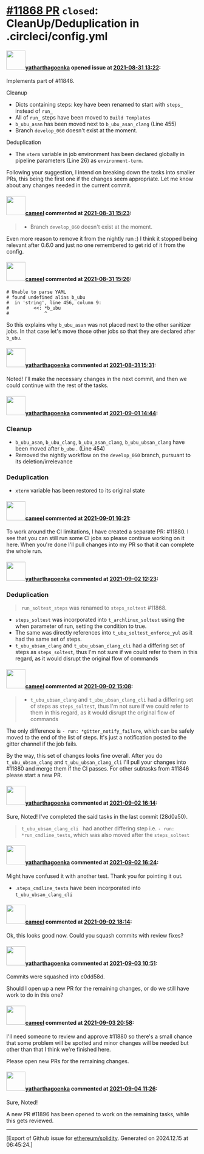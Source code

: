 # [\#11868 PR](https://github.com/ethereum/solidity/pull/11868) `closed`: CleanUp/Deduplication in .circleci/config.yml

#### <img src="https://avatars.githubusercontent.com/u/75240973?u=9885b74640791bb167ee44727e8ad75f52321e6c&v=4" width="50">[yatharthagoenka](https://github.com/yatharthagoenka) opened issue at [2021-08-31 13:22](https://github.com/ethereum/solidity/pull/11868):

Implements part of  #11846.

Cleanup
- Dicts containing steps: key have been renamed to start with `steps_` instead of `run_`
- All of `run_` steps have been moved to `Build Templates`
- `b_ubu_asan` has been moved next to `b_ubu_asan_clang` (Line 455)
- Branch `develop_060` doesn't exist at the moment. 

Deduplication
- The `xterm` variable in job environment has been declared globally in pipeline parameters (Line 26) as `environment-term`.

Following your suggestion, I intend on breaking down the tasks into smaller PRs, this being the first one if the changes seem appropriate. Let me know about any changes needed in the current commit.

#### <img src="https://avatars.githubusercontent.com/u/137030?v=4" width="50">[cameel](https://github.com/cameel) commented at [2021-08-31 15:23](https://github.com/ethereum/solidity/pull/11868#issuecomment-909339085):

> * Branch `develop_060` doesn't exist at the moment.

Even more reason to remove it from the nightly run :) I think it stopped being relevant after 0.6.0 and just no one remembered to get rid of it from the config.

#### <img src="https://avatars.githubusercontent.com/u/137030?v=4" width="50">[cameel](https://github.com/cameel) commented at [2021-08-31 15:26](https://github.com/ethereum/solidity/pull/11868#issuecomment-909341191):

```
# Unable to parse YAML
# found undefined alias b_ubu
#  in 'string', line 456, column 9:
#         <<: *b_ubu
#             ^
```
So this explains why `b_ubu_asan` was not placed next to the other sanitizer jobs. In that case let's move those other jobs so that they are declared after `b_ubu`.

#### <img src="https://avatars.githubusercontent.com/u/75240973?u=9885b74640791bb167ee44727e8ad75f52321e6c&v=4" width="50">[yatharthagoenka](https://github.com/yatharthagoenka) commented at [2021-08-31 15:31](https://github.com/ethereum/solidity/pull/11868#issuecomment-909345403):

Noted! I'll make the necessary changes in the next commit, and then we could continue with the rest of the tasks.

#### <img src="https://avatars.githubusercontent.com/u/75240973?u=9885b74640791bb167ee44727e8ad75f52321e6c&v=4" width="50">[yatharthagoenka](https://github.com/yatharthagoenka) commented at [2021-09-01 14:44](https://github.com/ethereum/solidity/pull/11868#issuecomment-910355412):

### Cleanup
- `b_ubu_asan`, `b_ubu_clang`, `b_ubu_asan_clang`, `b_ubu_ubsan_clang` have been moved after `b_ubu` . (Line 454)
- Removed the nightly workflow on the `develop_060` branch, pursuant to its deletion/irrelevance

### Deduplication
- `xterm` variable has been restored to its original state

#### <img src="https://avatars.githubusercontent.com/u/137030?v=4" width="50">[cameel](https://github.com/cameel) commented at [2021-09-01 16:21](https://github.com/ethereum/solidity/pull/11868#issuecomment-910444558):

To work around the CI limitations, I have created a separate PR: #11880. I see that you can still run some CI jobs so please continue working on it here. When you're done I'll pull changes into my PR so that it can complete the whole run.

#### <img src="https://avatars.githubusercontent.com/u/75240973?u=9885b74640791bb167ee44727e8ad75f52321e6c&v=4" width="50">[yatharthagoenka](https://github.com/yatharthagoenka) commented at [2021-09-02 12:23](https://github.com/ethereum/solidity/pull/11868#issuecomment-911617509):

### Deduplication
> `run_soltest_steps` was renamed to `steps_soltest` #11868.
- `steps_soltest` was incorporated into `t_archlinux_soltest` using the when parameter of run, setting the condition to true.
- The same was directly references into `t_ubu_soltest_enforce_yul` as it had the same set of steps.
- `t_ubu_ubsan_clang` and `t_ubu_ubsan_clang_cli` had a differing set of steps as `steps_soltest`, thus I'm not sure if we could refer to them in this regard, as it would disrupt the original flow of commands

#### <img src="https://avatars.githubusercontent.com/u/137030?v=4" width="50">[cameel](https://github.com/cameel) commented at [2021-09-02 15:08](https://github.com/ethereum/solidity/pull/11868#issuecomment-911788985):

> * `t_ubu_ubsan_clang` and `t_ubu_ubsan_clang_cli` had a differing set of steps as `steps_soltest`, thus I'm not sure if we could refer to them in this regard, as it would disrupt the original flow of commands

The only difference is `- run: *gitter_notify_failure`, which can be safely moved to the end of the list of steps. It's just a notification posted to the gitter channel if the job fails.

By the way, this set of changes looks fine overall. After you do `t_ubu_ubsan_clang` and `t_ubu_ubsan_clang_cli` I'll pull your changes into #11880 and merge them if the CI passes. For other subtasks from #11846 please start a new PR.

#### <img src="https://avatars.githubusercontent.com/u/75240973?u=9885b74640791bb167ee44727e8ad75f52321e6c&v=4" width="50">[yatharthagoenka](https://github.com/yatharthagoenka) commented at [2021-09-02 16:14](https://github.com/ethereum/solidity/pull/11868#issuecomment-911847784):

Sure, Noted!
I've completed the said tasks in the last commit (28d0a50).
> `t_ubu_ubsan_clang_cli ` had another differing step i.e. `- run: *run_cmdline_tests`, which was also moved after the `steps_soltest`

#### <img src="https://avatars.githubusercontent.com/u/75240973?u=9885b74640791bb167ee44727e8ad75f52321e6c&v=4" width="50">[yatharthagoenka](https://github.com/yatharthagoenka) commented at [2021-09-02 16:24](https://github.com/ethereum/solidity/pull/11868#issuecomment-911855500):

Might have confused it with another test. Thank you for pointing it out.
- .`steps_cmdline_tests` have been incorporated into `t_ubu_ubsan_clang_cli`

#### <img src="https://avatars.githubusercontent.com/u/137030?v=4" width="50">[cameel](https://github.com/cameel) commented at [2021-09-02 18:14](https://github.com/ethereum/solidity/pull/11868#issuecomment-911938958):

Ok, this looks good now. Could you squash commits with review fixes?

#### <img src="https://avatars.githubusercontent.com/u/75240973?u=9885b74640791bb167ee44727e8ad75f52321e6c&v=4" width="50">[yatharthagoenka](https://github.com/yatharthagoenka) commented at [2021-09-03 10:51](https://github.com/ethereum/solidity/pull/11868#issuecomment-912447153):

Commits were squashed into c0dd58d. 

Should I open up a new PR for the remaining changes, or do we still have work to do in this one?

#### <img src="https://avatars.githubusercontent.com/u/137030?v=4" width="50">[cameel](https://github.com/cameel) commented at [2021-09-03 20:58](https://github.com/ethereum/solidity/pull/11868#issuecomment-912806709):

I'll need someone to review and approve #11880 so there's a small chance that some problem will be spotted and minor changes will be needed but other than that I think we're finished here.

Please open new PRs for the remaining changes.

#### <img src="https://avatars.githubusercontent.com/u/75240973?u=9885b74640791bb167ee44727e8ad75f52321e6c&v=4" width="50">[yatharthagoenka](https://github.com/yatharthagoenka) commented at [2021-09-04 11:26](https://github.com/ethereum/solidity/pull/11868#issuecomment-912957824):

Sure, Noted! 

A new PR #11896 has been opened to work on the remaining tasks, while this gets reviewed.


-------------------------------------------------------------------------------



[Export of Github issue for [ethereum/solidity](https://github.com/ethereum/solidity). Generated on 2024.12.15 at 06:45:24.]
